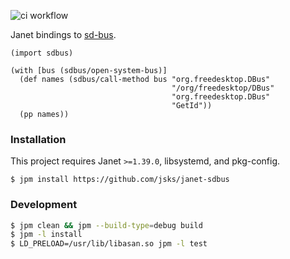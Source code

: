 ![ci workflow](https://github.com/jsks/janet-sdbus/actions/workflows/ci.yml/badge.svg)

Janet bindings to [sd-bus](https://www.freedesktop.org/software/systemd/man/latest/sd-bus.html).

```janet
(import sdbus)

(with [bus (sdbus/open-system-bus)]
  (def names (sdbus/call-method bus "org.freedesktop.DBus"
                                    "/org/freedesktop/DBus"
                                    "org.freedesktop.DBus"
                                    "GetId"))
  (pp names))

```

### Installation

This project requires Janet `>=1.39.0`, libsystemd, and pkg-config.

```
$ jpm install https://github.com/jsks/janet-sdbus
```

### Development

```sh
$ jpm clean && jpm --build-type=debug build
$ jpm -l install
$ LD_PRELOAD=/usr/lib/libasan.so jpm -l test
```
